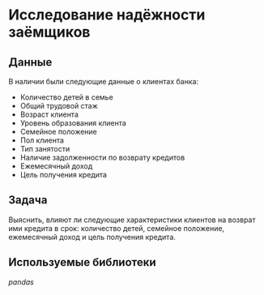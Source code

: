 # Исследование надёжности заёмщиков

## Данные

В наличии были следующие данные о клиентах банка:
- Количество детей в семье
- Общий трудовой стаж
- Возраст клиента
- Уровень образования клиента
- Семейное положение
- Пол клиента
- Тип занятости
- Наличие задолженности по возврату кредитов
- Ежемесячный доход
- Цель получения кредита

## Задача

Выяснить, влияют ли следующие характеристики клиентов на возврат ими кредита в срок: количество детей, семейное положение, ежемесячный доход и цель получения кредита.  

## Используемые библиотеки
*pandas*
